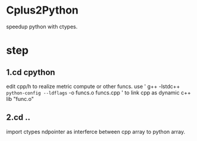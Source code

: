 # Cplus2Python
speedup python with ctypes.
# step
## 1.cd cpython
edit cpp/h to realize metric compute or other funcs.
use 
' g++ -lstdc++ `python-config --ldflags` -o funcs.o funcs.cpp '
to link cpp as dynamic c++ lib "func.o"

## 2.cd ..
import ctypes ndpointer as interferce between cpp array to python array.
